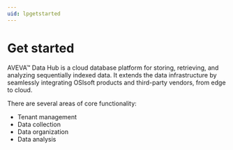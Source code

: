 ```yaml
---
uid: lpgetstarted
---
```


# Get started

 AVEVA&trade; Data Hub is a cloud database platform for storing, retrieving, and analyzing sequentially indexed data. It extends the data infrastructure by seamlessly integrating OSIsoft products and third-party vendors, from edge to cloud.

There are several areas of core functionality:

- Tenant management
- Data collection
- Data organization
- Data analysis
